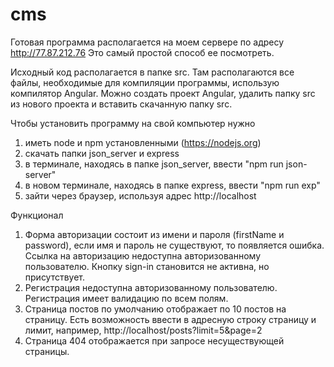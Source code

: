 # cms

Готовая программа располагается на моем сервере по адресу http://77.87.212.76
Это самый простой способ ее посмотреть.

Исходный код располагается в папке src. Там располагаются все файлы, необходимые для компиляции программы, использую компилятор Angular.
Можно создать проект Angular, удалить папку src из нового проекта и вставить скачанную папку src.

Чтобы установить программу на свой компьютер нужно
1. иметь node и npm установленными (https://nodejs.org)
2. скачать папки json_server и express
3. в терминале, находясь в папке json_server, ввести "npm run json-server"
4. в новом терминале, находясь в папке express, ввести "npm run exp"
5. зайти через браузер, используя адрес http://localhost

Функционал
1. Форма авторизации состоит из имени и пароля (firstName и password), если имя и пароль не существуют, то появляется ошибка.
   Ссылка на авторизацию недоступна авторизованному пользователю. Кнопку sign-in становится не активна, но присутствует.
2. Регистрация недоступна авторизованному пользователю. Регистрация имеет валидацию по всем полям.
3. Страница постов по умолчанию отображает по 10 постов на страницу. Есть возможность ввести в адресную строку страницу и лимит, например, http://localhost/posts?limit=5&page=2
4. Страница 404 отображается при запросе несуществующей страницы.

